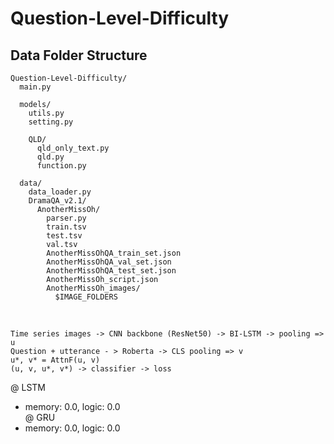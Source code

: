 # Question-Level-Difficulty

## Data Folder Structure
```
Question-Level-Difficulty/
  main.py
  
  models/
    utils.py
    setting.py
    
    QLD/
      qld_only_text.py
      qld.py
      function.py
      
  data/
    data_loader.py
    DramaQA_v2.1/
      AnotherMissOh/
        parser.py
        train.tsv
        test.tsv
        val.tsv
        AnotherMissOhQA_train_set.json
        AnotherMissOhQA_val_set.json
        AnotherMissOhQA_test_set.json
        AnotherMissOh_script.json
        AnotherMissOh_images/
          $IMAGE_FOLDERS
```
<br>

```
Time series images -> CNN backbone (ResNet50) -> BI-LSTM -> pooling => u
Question + utterance - > Roberta -> CLS pooling => v 
u*, v* = AttnF(u, v)
(u, v, u*, v*) -> classifier -> loss
```
@ LSTM <br>
- memory: 0.0, logic: 0.0 <br>
@ GRU <br>
- memory: 0.0, logic: 0.0 <br>
